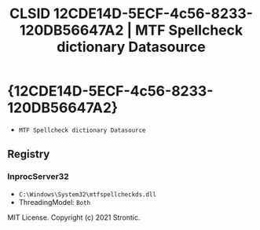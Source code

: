﻿---
title: "CLSID 12CDE14D-5ECF-4c56-8233-120DB56647A2 | MTF Spellcheck dictionary Datasource"
excerpt: What is COM-Object CLSID 12CDE14D-5ECF-4c56-8233-120DB56647A2?
---

# {12CDE14D-5ECF-4c56-8233-120DB56647A2}

* `MTF Spellcheck dictionary Datasource`

## Registry


### InprocServer32

* `C:\Windows\System32\mtfspellcheckds.dll`
* ThreadingModel: `Both`

MIT License. Copyright (c) 2021 Strontic.


